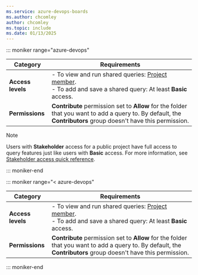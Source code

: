 ```yaml
---
ms.service: azure-devops-boards
ms.author: chcomley
author: chcomley
ms.topic: include
ms.date: 01/13/2025
---
```



::: moniker range="azure-devops"

| Category | Requirements |
|--------------|-------------|
| **Access levels** | - To view and run shared queries: [Project member](../../organizations/security/add-users-team-project.md). <br> - To add and save a shared query: At least **Basic** access. |
| **Permissions** | **Contribute** permission set to **Allow** for the folder that you want to add a query to. By default, the **Contributors** group doesn't have this permission. |

> [!NOTE]  
> Users with **Stakeholder** access for a public project have full access to query features just like users with **Basic** access. For more information, see [Stakeholder access quick reference](../../organizations/security/stakeholder-access.md).

::: moniker-end

::: moniker range="< azure-devops"

| Category | Requirements |
|--------------|-------------|
| **Access levels** | - To view and run shared queries: [Project member](../../organizations/security/add-users-team-project.md). <br> - To add and save a shared query: At least **Basic** access. |
| **Permissions** | **Contribute** permission set to **Allow** for the folder that you want to add a query to. By default, the **Contributors** group doesn't have this permission. |

::: moniker-end
